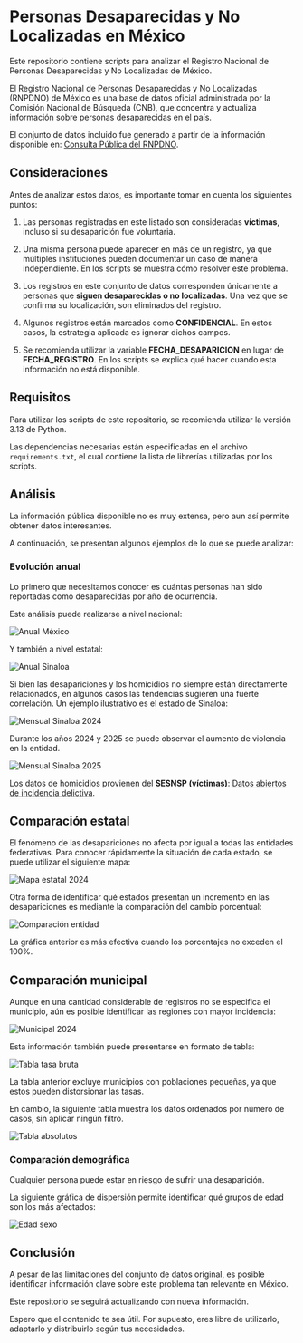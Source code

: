 # Personas Desaparecidas y No Localizadas en México

Este repositorio contiene scripts para analizar el Registro Nacional de Personas Desaparecidas y No Localizadas de México.

El Registro Nacional de Personas Desaparecidas y No Localizadas (RNPDNO) de México es una base de datos oficial administrada por la Comisión Nacional de Búsqueda (CNB), que concentra y actualiza información sobre personas desaparecidas en el país.

El conjunto de datos incluido fue generado a partir de la información disponible en: [Consulta Pública del RNPDNO](https://consultapublicarnpdno.segob.gob.mx/consulta).

## Consideraciones

Antes de analizar estos datos, es importante tomar en cuenta los siguientes puntos:

1. Las personas registradas en este listado son consideradas **víctimas**, incluso si su desaparición fue voluntaria.

2. Una misma persona puede aparecer en más de un registro, ya que múltiples instituciones pueden documentar un caso de manera independiente. En los scripts se muestra cómo resolver este problema.

3. Los registros en este conjunto de datos corresponden únicamente a personas que **siguen desaparecidas o no localizadas**. Una vez que se confirma su localización, son eliminados del registro.

4. Algunos registros están marcados como **CONFIDENCIAL**. En estos casos, la estrategia aplicada es ignorar dichos campos.

5. Se recomienda utilizar la variable **FECHA_DESAPARICION** en lugar de **FECHA_REGISTRO**. En los scripts se explica qué hacer cuando esta información no está disponible.

## Requisitos

Para utilizar los scripts de este repositorio, se recomienda utilizar la versión 3.13 de Python.

Las dependencias necesarias están especificadas en el archivo `requirements.txt`, el cual contiene la lista de librerías utilizadas por los scripts.

## Análisis

La información pública disponible no es muy extensa, pero aun así permite obtener datos interesantes.

A continuación, se presentan algunos ejemplos de lo que se puede analizar:

### Evolución anual

Lo primero que necesitamos conocer es cuántas personas han sido reportadas como desaparecidas por año de ocurrencia.

Este análisis puede realizarse a nivel nacional:

![Anual México](./imgs/anual_0.png)

Y también a nivel estatal:

![Anual Sinaloa](./imgs/anual_25.png)

Si bien las desapariciones y los homicidios no siempre están directamente relacionados, en algunos casos las tendencias sugieren una fuerte correlación. Un ejemplo ilustrativo es el estado de Sinaloa:

![Mensual Sinaloa 2024](./imgs/mensual_25_2024.png)

Durante los años 2024 y 2025 se puede observar el aumento de violencia en la entidad.

![Mensual Sinaloa 2025](./imgs/mensual_25_2025.png)

Los datos de homicidios provienen del **SESNSP (víctimas)**: [Datos abiertos de incidencia delictiva](https://www.gob.mx/sesnsp/acciones-y-programas/datos-abiertos-de-incidencia-delictiva).

## Comparación estatal

El fenómeno de las desapariciones no afecta por igual a todas las entidades federativas. Para conocer rápidamente la situación de cada estado, se puede utilizar el siguiente mapa:

![Mapa estatal 2024](./imgs/estatal_2024.png)

Otra forma de identificar qué estados presentan un incremento en las desapariciones es mediante la comparación del cambio porcentual:

![Comparación entidad](./imgs/comparacion_entidad.png)

La gráfica anterior es más efectiva cuando los porcentajes no exceden el 100%.

## Comparación municipal

Aunque en una cantidad considerable de registros no se especifica el municipio, aún es posible identificar las regiones con mayor incidencia:

![Municipal 2024](./imgs/municipal_2024.png)

Esta información también puede presentarse en formato de tabla:

![Tabla tasa bruta](./imgs/tabla_tasa.png)

La tabla anterior excluye municipios con poblaciones pequeñas, ya que estos pueden distorsionar las tasas.  

En cambio, la siguiente tabla muestra los datos ordenados por número de casos, sin aplicar ningún filtro.

![Tabla absolutos](./imgs/tabla_absolutos.png)

### Comparación demográfica

Cualquier persona puede estar en riesgo de sufrir una desaparición.

La siguiente gráfica de dispersión permite identificar qué grupos de edad son los más afectados:

![Edad sexo](./imgs/tasa_edad_2024.png)

## Conclusión

A pesar de las limitaciones del conjunto de datos original, es posible identificar información clave sobre este problema tan relevante en México.

Este repositorio se seguirá actualizando con nueva información.

Espero que el contenido te sea útil. Por supuesto, eres libre de utilizarlo, adaptarlo y distribuirlo según tus necesidades.